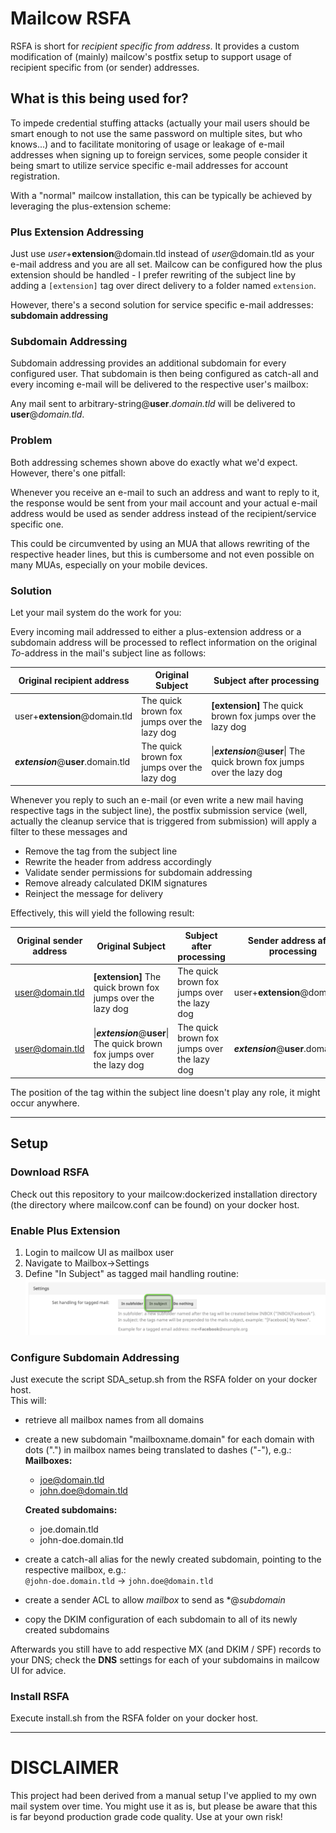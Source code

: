 # Mailcow RSFA
RSFA is short for *recipient specific from address*.
It provides a custom modification of (mainly) mailcow's postfix setup to support usage of recipient specific from (or sender) addresses.

## What is this being used for?
To impede credential stuffing attacks (actually your mail users should be smart enough to not use the same password on multiple sites, but who knows...) and to facilitate monitoring of usage or leakage of e-mail addresses when signing up to foreign services, some people consider it being smart to utilize service specific e-mail addresses for account registration.

With a "normal" mailcow installation, this can be typically be achieved by leveraging the plus-extension scheme:

### Plus Extension Addressing
Just use *user*+**extension**@domain.tld instead of *user*@domain.tld as your e-mail address and you are all set. Mailcow can be configured how the plus extension should be handled - I prefer rewriting of the subject line by adding a `[extension]` tag over direct delivery to a folder named `extension`.

However, there's a second solution for service specific e-mail addresses: **subdomain addressing**  

### Subdomain Addressing
Subdomain addressing provides an additional subdomain for every configured user. That subdomain is then being configured as catch-all and every incoming e-mail will be delivered to the respective user's mailbox:

Any mail sent to arbitrary-string@**user**.*domain.tld* will be delivered to **user**@*domain.tld*.

### Problem
Both addressing schemes shown above do exactly what we'd expect. However, there's one pitfall:

Whenever you receive an e-mail to such an address and want to reply to it, the response would be sent from your mail account and your actual e-mail address would be used as sender address instead of the recipient/service specific one. 

This could be circumvented by using an MUA that allows rewriting of the respective header lines, but this is cumbersome and not even possible on many MUAs, especially on your mobile devices.

### Solution
Let your mail system do the work for you:

Every incoming mail addressed to either a plus-extension address or a subdomain address will be processed to reflect information on the original *To*-address in the mail's subject line as follows:  

| Original recipient address  | Original Subject  | Subject after processing  |
|---|---|---|
| user+**extension**@domain.tld  | The quick brown fox jumps over the lazy dog | **[extension]** The quick brown fox jumps over the lazy dog  |
| ***extension***@**user**.domain.tld  | The quick brown fox jumps over the lazy dog | \|***extension***@**user**\| The quick brown fox jumps over the lazy dog  |
 
Whenever you reply to such an e-mail (or even write a new mail having respective tags in the subject line), the postfix submission service (well, actually the cleanup service that is triggered from submission) will apply a filter to these messages and

* Remove the tag from the subject line
* Rewrite the header from address accordingly
* Validate sender permissions for subdomain addressing
* Remove already calculated DKIM signatures
* Reinject the message for delivery

Effectively, this will yield the following result:

| Original sender address  | Original Subject  | Subject after processing  | Sender address after processing |
|---|---|---|---|
| user@domain.tld  | **[extension]** The quick brown fox jumps over the lazy dog | The quick brown fox jumps over the lazy dog  | user+**extension**@domain.tld |
| user@domain.tld  | \|***extension***@**user**\| The quick brown fox jumps over the lazy dog | The quick brown fox jumps over the lazy dog  | ***extension***@**user**.domain.tld |

The position of the tag within the subject line doesn't play any role, it might occur anywhere.

---

## Setup
### Download RSFA
Check out this repository to your mailcow:dockerized installation directory (the directory where mailcow.conf can be found) on your docker host.

### Enable Plus Extension
1. Login to mailcow UI as mailbox user
2. Navigate to Mailbox->Settings
3. Define "In Subject" as tagged mail handling routine:  
![Screenshot Mailcow UI](res/README_1.png)


### Configure Subdomain Addressing
Just execute the script SDA_setup.sh from the RSFA folder on your docker host.  
This will:  

* retrieve all mailbox names from all domains
* create a new subdomain "mailboxname.domain" for each domain with dots (".") in mailbox names being translated to dashes ("-"), e.g.:  
  **Mailboxes:**  
  * joe@domain.tld
  * john.doe@domain.tld  
   
  **Created subdomains:**  
  * joe.domain.tld  
  * john-doe.domain.tld

* create a catch-all alias for the newly created subdomain, pointing to the respective mailbox, e.g.:  
  `@john-doe.domain.tld` -> `john.doe@domain.tld`

* create a sender ACL to allow *mailbox* to send as \*@*subdomain* 
* copy the DKIM configuration of each subdomain to all of its newly created subdomains

Afterwards you still have to add respective MX (and DKIM / SPF) records to your DNS; check the **DNS** settings for each of your subdomains in mailcow UI for advice.  

### Install RSFA
Execute install.sh from the RSFA folder on your docker host.

--- 

# DISCLAIMER
This project had been derived from a manual setup I've applied to my own mail system over time.
You might use it as is, but please be aware that this is far beyond production grade code quality. Use at your own risk!
